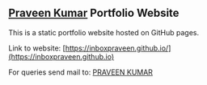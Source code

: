 ## [Praveen Kumar](https://inboxpraveen.github.io) Portfolio Website

This is a static portfolio website hosted on GitHub pages. 

Link to website: [https://inboxpraveen.github.io/](https://inboxpraveen.github.io)

For queries send mail to: [PRAVEEN KUMAR](mailto:inbox.praveen.kumar17@gmail.com)

